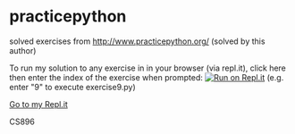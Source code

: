 # practicepython

solved exercises from http://www.practicepython.org/ (solved by this author)

To run my solution to any exercise in in your browser (via repl.it), click here then enter the index of the exercise when prompted: 
[![Run on Repl.it](https://repl.it/badge/github/cs896afk/practicepython)](https://practicepython.christophschwe1.repl.run) (e.g. enter "9" to execute exercise9.py)

[Go to my Repl.it](https://repl.it/@ChristophSchwe1/practicepython)


CS896
